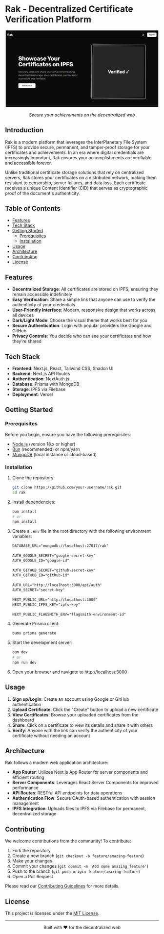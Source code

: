 # Rak - Decentralized Certificate Verification Platform

<div align="center">
  <img src="public/og.png" alt="Rak Logo" width="500" />
  <p><em>Secure your achievements on the decentralized web</em></p>
</div>

## Introduction

Rak is a modern platform that leverages the InterPlanetary File System (IPFS) to provide secure, permanent, and tamper-proof storage for your certificates and achievements. In an era where digital credentials are increasingly important, Rak ensures your accomplishments are verifiable and accessible forever.

Unlike traditional certificate storage solutions that rely on centralized servers, Rak stores your certificates on a distributed network, making them resistant to censorship, server failures, and data loss. Each certificate receives a unique Content Identifier (CID) that serves as cryptographic proof of the document's authenticity.

## Table of Contents

- [Features](#features)
- [Tech Stack](#tech-stack)
- [Getting Started](#getting-started)
  - [Prerequisites](#prerequisites)
  - [Installation](#installation)
- [Usage](#usage)
- [Architecture](#architecture)
- [Contributing](#contributing)
- [License](#license)

## Features

- **Decentralized Storage**: All certificates are stored on IPFS, ensuring they remain accessible indefinitely
- **Easy Verification**: Share a simple link that anyone can use to verify the authenticity of your credentials
- **User-Friendly Interface**: Modern, responsive design that works across all devices
- **Dark/Light Mode**: Choose the visual theme that works best for you
- **Secure Authentication**: Login with popular providers like Google and GitHub
- **Privacy Controls**: You decide who can see your certificates and how they're shared

## Tech Stack

- **Frontend**: Next.js, React, Tailwind CSS, Shadcn UI
- **Backend**: Next.js API Routes
- **Authentication**: NextAuth.js
- **Database**: Prisma with MongoDB
- **Storage**: IPFS via Filebase
- **Deployment**: Vercel

## Getting Started

### Prerequisites

Before you begin, ensure you have the following prerequisites:

- [Node.js](https://nodejs.org/) (version 18.x or higher)
- [Bun](https://bun.sh/) (recommended) or npm/yarn
- [MongoDB](https://mongodb.com/) (local instance or cloud-based)

### Installation

1. Clone the repository:

   ```bash
   git clone https://github.com/your-username/rak.git
   cd rak
   ```

2. Install dependencies:

   ```bash
   bun install
   # or
   npm install
   ```

3. Create a `.env` file in the root directory with the following environment variables:

   ```env
   DATABASE_URL="mongodb://localhost:27017/rak"

   AUTH_GOOGLE_SECRET="google-secret-key"
   AUTH_GOOGLE_ID="google-id"

   AUTH_GITHUB_SECRET="github-secret-key"
   AUTH_GITHUB_ID="github-id"

   AUTH_URL="http://localhost:3000/api/auth"
   AUTH_SECRET="secret-key"

   NEXT_PUBLIC_URL="http://localhost:3000"
   NEXT_PUBLIC_IPFS_KEY="ipfs-key"

   NEXT_PUBLIC_FLAGSMITH_ENV="flagsmith-environment-id"
   ```

4. Generate Prisma client:

   ```bash
   bunx prisma generate
   ```

5. Start the development server:

   ```bash
   bun dev
   # or
   npm run dev
   ```

6. Open your browser and navigate to [http://localhost:3000](http://localhost:3000)

## Usage

1. **Sign up/Login**: Create an account using Google or GitHub authentication
2. **Upload Certificate**: Click the "Create" button to upload a new certificate
3. **View Certificates**: Browse your uploaded certificates from the dashboard
4. **Share**: Click on a certificate to view its details and share it with others
5. **Verify**: Anyone with the link can verify the authenticity of your certificate without needing an account

## Architecture

Rak follows a modern web application architecture:

- **App Router**: Utilizes Next.js App Router for server components and efficient routing
- **Server Components**: Leverages React Server Components for improved performance
- **API Routes**: RESTful API endpoints for data operations
- **Authentication Flow**: Secure OAuth-based authentication with session management
- **IPFS Integration**: Uploads files to IPFS via Filebase for permanent, decentralized storage

## Contributing

We welcome contributions from the community! To contribute:

1. Fork the repository
2. Create a new branch (`git checkout -b feature/amazing-feature`)
3. Make your changes
4. Commit your changes (`git commit -m 'Add some amazing feature'`)
5. Push to the branch (`git push origin feature/amazing-feature`)
6. Open a Pull Request

Please read our [Contributing Guidelines](CONTRIBUTING.md) for more details.

## License

This project is licensed under the [MIT License](LICENSE).

---

<div align="center">
  <p>Built with ❤️ for the decentralized web</p>
</div>
